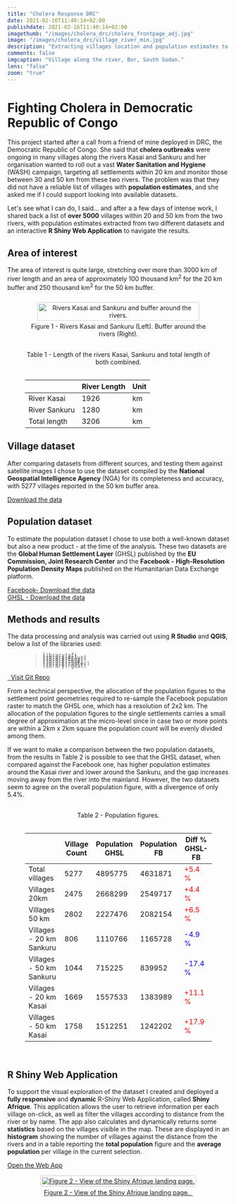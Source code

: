 ```yaml
---
title: "Cholera Response DRC"
date: 2021-02-16T11:40:14+02:00
publishdate: 2021-02-16T11:40:14+02:00
imagethumb: "/images/cholera_drc/cholera_frontpage_adj.jpg"
image: "/images/cholera_drc/village_river_min.jpg"
description: "Extracting villages location and population estimates to support WASH activity in Democratic Republic of Congo"
comments: false
imgcaption: "Village along the river, Bor, South Sudan."
lens: "false"
zoom: "true"
---
```



<div class='container'>
<h1>Fighting Cholera in Democratic Republic of Congo</h1>
<p></p>
<p>This project started after a call from a friend of mine deployed in DRC, the Democratic Republic of Congo.
She said that <b>cholera outbreaks</b> were ongoing in many villages along the rivers Kasai and Sankuru and her organisation wanted to roll out a vast <b>Water Sanitation and Hygiene</b> (WASH) campaign, targeting all settlements within 20 km and monitor those between 30 and 50 km from these two rivers. The problem was that they did not have a reliable list of villages with <b>population estimates</b>, and she asked me if I could support looking into available datasets. </p>

<p> Let's see what I can do, I said... and after a a few days of intense work, I shared back a list of <b>over 5000</b> villages within 20 and 50 km from the two rivers, with population estimates extracted from two different datasets and an interactive <b>R Shiny Web Application</b> to navigate the results.</p>   

<h2>Area of interest</h2>
<p> The area of interest is quite large, stretching over more than 3000 km of river length and an area of approximately 100 thousand km<sup>2</sup> for the 20 km buffer and 250 thousand km<sup>2</sup> for the 50 km buffer. </p>

<div style="text-align: center">
<figure class="figcap framelight">
<img style="border-radius: 0.15rem; max-width:85%; margin-top: 0.8em; margin-bottom: 0.3em; border:1px solid rgb(202, 202, 202); padding:3px;"  alt="Rivers Kasai and Sankuru and buffer around the rivers."  class="medium" src="/images/cholera_drc/drc_layout_min.jpg">
<figcaption>Figure 1 - Rivers Kasai and Sankuru (Left). Buffer around the rivers (Right).</figcaption>
</figure>
</div>

<div style="text-align: center">
<figure class="figcap">
<figcaption style="padding: 1rem 0rem 1rem 0rem">Table 1 - Length of the rivers Kasai, Sankuru and total length of both combined.</figcaption>
<table class='table2 table-hover'><thead>
    <tr>
        <th></th>
        <th>River Length</th>
        <th>Unit</th>
    </tr>
</thead><tbody>
    <tr>
        <td>River Kasai</td>
        <td>1926</td>
        <td>km</td>
    </tr>
    <tr>
        <td>River Sankuru</td>
        <td>1280</td>
        <td>km</td>
    </tr>
    <tr>
        <td>Total length</td>
        <td>3206</td>
        <td>km</td>
    </tr>
</tbody></table>
</figure>
</div>


<h2>Village dataset</h2>
<p>After comparing datasets from different sources, and testing them against satellite images I chose to use the dataset compiled by the <b> National Geospatial Intelligence Agency </b>(NGA) for its completeness and accuracy, with 5277 villages reported in the 50 km buffer area.</p> 
<p><a target="_blank" href="http://geonames.nga.mil/gns/html/namefiles.html">Download the data</a></p>


<h2>Population dataset</h2>

<p>
To estimate the population dataset I chose to use both a well-known dataset but also a new product - at the time of the analysis. These two datasets are the <b>Global Human Settlement Layer</b> (GHSL) published by the <b>EU Commission, Joint Research Center</b> and the <b>Facebook -</b> <b>High-Resolution Population Density Maps</a></b> published on the Humanitarian Data Exchange platform.
<p>
<a target="_blank" href="https://data.humdata.org/dataset/highresolutionpopulationdensitymaps"> Facebook- Download the data</a></br>
<a target="_blank" href="https://ghsl.jrc.ec.europa.eu/datasets.php"> GHSL - Download the data</a>
</p>


<h2>Methods and results</h2>
<p>The data processing and analysis was carried out using <b>R Studio</b> and <b>QGIS</b>, below a list of the libraries used:</p>

<div style="text-align: left">
<figure class="figcap framelight"><blockquote><code style = "line-height:0.2">
library(sf)   <br>
library(dplyr)   <br>
library(tidyr)  <br> 
library(tmap)   <br>
library(raster)   <br>
library(rgdal)   <br>
</blockquote></code></figure>
</div>
<a target="_blank" href="https://github.com/marcopizzolato-mp/drc-villages"><i class="fab fa-github">&nbsp;&nbsp;</i>Visit Git Repo</a></figcaption>

<p> From a technical perspective, the allocation of the population figures to the settlement point geometries required to re-sample the Facebook population raster to match the GHSL one, which has a resolution of 2x2 km.
The allocation of the population figures to the single settlements carries a small degree of approximation at the micro-level since in case two or more points are within a 2km x 2km square the population count will be evenly divided among them.<br>

If we want to make a comparison between the two population datasets, from the results in Table 2 is possible to see that the GHSL dataset, when compared against the Facebook one, has higher population estimates around the Kasai river and lower around the Sankuru, and the gap increases moving away from the river into the mainland. 
However, the two datasets seem to agree on the overall population figure, with a divergence of only 5.4%.
</p>


<div style="text-align: center">
<figure class="figcap">
<figcaption style="padding: 1rem 0rem 1rem 0rem">Table 2 - Population figures.</figcaption>
<table  class='table2 table-hover'><thead>
<tr>
    <th></th>
    <th>Village Count</th>
    <th>Population GHSL</th>
    <th>Population FB</th>
    <th>Diff % GHSL-FB</th>
</tr>
</thead><tbody>
    <tr>
        <td>Total villages</td>
        <td>5277</td>
        <td>4895775</td>
        <td>4631871</td>
        <td style="color: red">+5.4 %</td>
    </tr>
    <tr>
        <td>Villages 20km</td>
        <td>2475</td>
        <td>2668299</td>
        <td>2549717</td>
        <td style="color: red">+4.4 %</td>
    </tr>
    <tr>
        <td>Villages 50 km</td>
        <td>2802</td>
        <td>2227476</td>
        <td>2082154</td>
        <td style="color: red">+6.5 %</td>
    </tr>
    <tr>
        <td>Villages - 20 km Sankuru</td>
        <td>806</td>
        <td>1110766</td>
        <td>1165728</td>
        <td style="color: blue">-4.9 %</td>
    </tr>
    <tr>
        <td>Villages - 50 km Sankuru</td>
        <td>1044</td>
        <td>715225</td>
        <td>839952</td>
        <td style="color: blue">-17.4 %</td>
    </tr>
    <tr>
        <td>Villages - 20 km Kasai</td>
        <td>1669</td>
        <td>1557533</td>
        <td>1383989</td>
        <td style="color: red">+11.1 %</td>
    </tr>
    <tr>
        <td>Villages - 50 km Kasai</td>
        <td>1758</td>
        <td>1512251</td>
        <td>1242202</td>
        <td style="color: red">+17.9 %</td>
    </tr>
</tbody></table>
</figure>
</div>

</br>
<h2>R Shiny Web Application</h2>
<p>
To support the visual exploration of the dataset I created and deployed a <b>fully responsive</b> and <b>dynamic</b> R-Shiny Web Application, called <b>Shiny Afrique</b>. This application allows the user to retrieve information per each village on-click, as well as filter the villages according to distance from the river or by name.
The app also calculates and dynamically returns some <b>statistics</b> based on the villages visible in the map. These are displayed in an <b>histogram</b> showing the number of villages against the distance from the rivers and in a table reporting the <b>total population</b> figure and the <b>average population</b> per village in the current selection.</p>


<a target="_blank" href="https://marcopizzo.shinyapps.io/ShinyAfrique/">Open the Web App</a>
<div style="text-align: center">
<a target="_blank" href="https://marcopizzo.shinyapps.io/ShinyAfrique/">
<figure class="figcap framelight">
<img style="border-radius: 0.15rem; max-width:100%; margin-top: 0.1em; margin-bottom: 0.3em; border:1px solid rgb(202, 202, 202); padding:3px;"  alt="Figure 2 - View of the Shiny Afrique landing page."
  class="medium" src="/images/cholera_drc/shinyapp_layout_min.jpg">
<figcaption>Figure 2 - View of the Shiny Afrique landing page.&nbsp;&nbsp;<i class="fas fa-external-link-alt"></i></figcaption>
</figure>
</div>
</a>
</br></br>
<!-- Div End of Page -->
</div>

    

